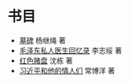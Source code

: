 # 书目

- [墓碑](/tombstone) 杨继绳 著
- [毛泽东私人医生回忆录](/private-life-of-mao) 李志绥 著
- [红色赌盘](/roulette) 沈栋 著
- [习近平和他的情人们](/lovers) 常博洋 著
